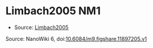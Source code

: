 <a name="material" />

# Limbach2005 NM1
<script type="application/ld+json">
  {
    "@context": "https://schema.org/",
    "@type": "ChemicalSubstance",
    "@id": "https://egonw.github.io/nanowiki/nanowiki161.html#material",
    "http://purl.org/dc/terms/conformsTo":
      {
        "@type": "CreativeWork",
        "@id": "https://bioschemas.org/profiles/ChemicalSubstance/0.4-RELEASE/"
      },
    "identfier": "161",
    "name": "Limbach2005 NM1",
    "url": "https://egonw.github.io/nanowiki/nanowiki161.html#material",
    "sameAs": "http://127.0.0.1/mediawiki/index.php/Special:URIResolver/Limbach2005_NM1"
  }
</script>


* Source: [Limbach2005](Limbach2005.md)


Source: NanoWiki 6, doi:[10.6084/m9.figshare.11897205.v1](https://doi.org/10.6084/m9.figshare.11897205.v1)
